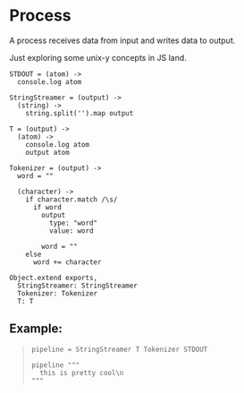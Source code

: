 Process
=======

A process receives data from input and writes data to output.

Just exploring some unix-y concepts in JS land.

    STDOUT = (atom) ->
      console.log atom

    StringStreamer = (output) ->
      (string) ->
        string.split('').map output
        
    T = (output) ->
      (atom) ->
        console.log atom
        output atom

    Tokenizer = (output) ->
      word = ""

      (character) ->
        if character.match /\s/
          if word
            output
              type: "word"
              value: word

            word = ""
        else
          word += character

    Object.extend exports,
      StringStreamer: StringStreamer
      Tokenizer: Tokenizer
      T: T

Example:
--------

>     pipeline = StringStreamer T Tokenizer STDOUT
>
>     pipeline """
>       this is pretty cool\n
>     """
